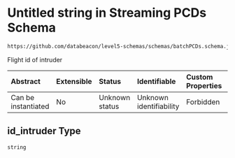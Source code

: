 # Untitled string in Streaming PCDs Schema

```txt
https://github.com/databeacon/level5-schemas/schemas/batchPCDs.schema.json#/properties/id_intruder
```

Flight id of intruder

| Abstract            | Extensible | Status         | Identifiable            | Custom Properties | Additional Properties | Access Restrictions | Defined In                                                                        |
| :------------------ | :--------- | :------------- | :---------------------- | :---------------- | :-------------------- | :------------------ | :-------------------------------------------------------------------------------- |
| Can be instantiated | No         | Unknown status | Unknown identifiability | Forbidden         | Allowed               | none                | [batchPCDs.schema.json\*](../../out/batchPCDs.schema.json "open original schema") |

## id\_intruder Type

`string`
